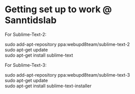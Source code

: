 Getting set up to work @ Sanntidslab
====================================

For Sublime-Text-2:

sudo add-apt-repository ppa:webupd8team/sublime-text-2 <br />
sudo apt-get update <br />
sudo apt-get install sublime-text <br />

For Sublime-Text-3:

sudo add-apt-repository ppa:webupd8team/sublime-text-3 <br />
sudo apt-get update <br />
sudo apt-get install sublime-text-installer <br />

